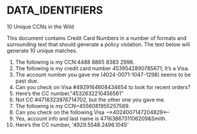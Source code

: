 # DATA_IDENTIFIERS

10 Unique CCNs in the Wild

This document contains Credit Card Numbers in a number of formats and surrounding text that should generate a policy violation.  The text below will generate 10 unique matches.

1.	The following is my CCN:4488 8865 8383 2998.
2.	The following is my credit card number 4539542890785671; it’s a Visa.
3.	The account number you gave me (4024-0071-1047-1298) seems to be past due.
4.	Can you check on Visa #4929164608434654 to look for recent orders?
5.	Here’s the CC number,"4532632210456561"
6.	Not CC #4716323976714702, but the other one you gave me.
7.	The following is my CCN=4556081955257589.
8.	Can you check on the following Visa -->4024007147204829<--
9.	Yes, account info and last name is 4716386731106209&Smith.
10.	Here’s the CC number, '4929.5548.2496.1045'
